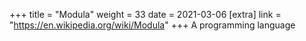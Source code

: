 +++
title = "Modula"
weight = 33
date = 2021-03-06
[extra]
link = "https://en.wikipedia.org/wiki/Modula"
+++
A programming language

